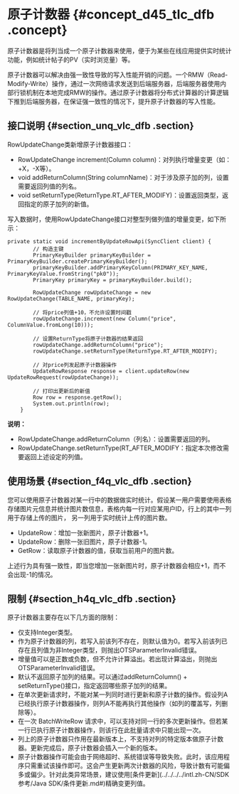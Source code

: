 # 原子计数器 {#concept_d45_tlc_dfb .concept}

原子计数器是将列当成一个原子计数器来使用，便于为某些在线应用提供实时统计功能，例如统计帖子的PV（实时浏览量）等。

原子计数器可以解决由强一致性导致的写入性能开销的问题。一个RMW（Read-Modify-Write）操作，通过一次网络请求发送到后端服务器，后端服务器使用内部行锁机制在本地完成RMW的操作。通过原子计数器将分布式计算器的计算逻辑下推到后端服务器，在保证强一致性的情况下，提升原子计数器的写入性能。

## 接口说明 {#section_unq_vlc_dfb .section}

RowUpdateChange类新增原子计数器接口：

-   RowUpdateChange increment\(Column column\)：对列执行增量变更（如：+X，-X等）。
-   void addReturnColumn\(String columnName\)：对于涉及原子加的列，设置需要返回列值的列名。
-   void setReturnType\(ReturnType.RT\_AFTER\_MODIFY\)：设置返回类型，返回指定的原子加列的新值。

写入数据时，使用RowUpdateChange接口对整型列做列值的增量变更，如下所示：

``` {#codeblock_vix_hq8_ucy}
private static void incrementByUpdateRowApi(SyncClient client) {
        // 构造主键
        PrimaryKeyBuilder primaryKeyBuilder = PrimaryKeyBuilder.createPrimaryKeyBuilder();
        primaryKeyBuilder.addPrimaryKeyColumn(PRIMARY_KEY_NAME, PrimaryKeyValue.fromString("pk0"));
        PrimaryKey primaryKey = primaryKeyBuilder.build();

        RowUpdateChange rowUpdateChange = new RowUpdateChange(TABLE_NAME, primaryKey);

        // 将price列值+10，不允许设置时间戳
        rowUpdateChange.increment(new Column("price", ColumnValue.fromLong(10)));

        // 设置ReturnType将原子计数器的结果返回
        rowUpdateChange.addReturnColumn("price");
        rowUpdateChange.setReturnType(ReturnType.RT_AFTER_MODIFY);

        // 对price列发起原子计数器操作
        UpdateRowResponse response = client.updateRow(new UpdateRowRequest(rowUpdateChange));

        // 打印出更新后的新值
        Row row = response.getRow();
        System.out.println(row);
    }
```

**说明：** 

-   RowUpdateChange.addReturnColumn（列名）：设置需要返回的列。
-   RowUpdateChange.setReturnType\(RT\_AFTER\_MODIFY：指定本次修改需要返回上述设定的列值。

## 使用场景 {#section_f4q_vlc_dfb .section}

您可以使用原子计数器对某一行中的数据做实时统计。假设某一用户需要使用表格存储图片元信息并统计图片数信息，表格内每一行对应某用户ID，行上的其中一列用于存储上传的图片， 另一列用于实时统计上传的图片数。

-   UpdateRow：增加一张新图片，原子计数器+1。
-   UpdateRow：删除一张旧图片，原子计数器-1。
-   GetRow：读取原子计数器的值，获取当前用户的图片数。

上述行为具有强一致性，即当您增加一张新图片时，原子计数器会相应+1，而不会出现-1的情况。

## 限制 {#section_h4q_vlc_dfb .section}

原子计数器主要存在以下几方面的限制：

-   仅支持Integer类型。
-   作为原子计数器的列，若写入前该列不存在，则默认值为0。若写入前该列已存在且列值为非Integer类型，则抛出OTSParameterInvalid错误。
-   增量值可以是正数或负数，但不允许计算溢出。若出现计算溢出，则抛出OTSParameterInvalid错误。
-   默认不返回原子加列的结果。可以通过addReturnColumn\(\) + setReturnType\(\)接口，指定返回哪些原子加列的结果。
-   在单次更新请求时，不能对某一列同时进行更新和原子计数的操作。假设列A已经执行原子计数器操作，则列A不能再执行其他操作（如列的覆盖写，列删除等）。
-   在一次 BatchWriteRow 请求中，可以支持对同一行的多次更新操作。但若某一行已执行原子计数器操作，则该行在此批量请求中只能出现一次。
-   列上的原子计数器只作用在最新版本上，不支持对列的特定版本做原子计数器。更新完成后，原子计数器会插入一个新的版本。
-   原子计数器操作可能会由于网络超时、系统错误等导致失败。此时，该应用程序只需重试该操作即可。这会产生更新两次计数器的风险，导致计数有可能偏多或偏少。针对此类异常场景，建议使用[条件更新](../../../../intl.zh-CN/SDK 参考/Java SDK/条件更新.md#)精确变更列值。

